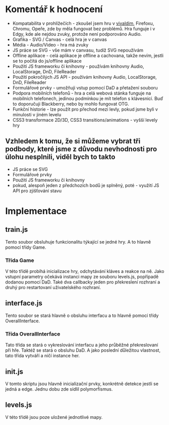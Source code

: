 # Komentář k hodnocení
* Kompatabilita v prohlížečích - zkoušel jsem hru v [vivaldim](https://www.vivaldi.com), Firefoxu, Chromu, Opeře, zde by měla fungovat bez problémů. Hra funguje i v Edgy, kde ale nejdou zvuky, protože není podporováno Audio.
* Grafika - SVG / Canvas - celá hra je v canvas
* Média - Audio/Video - hra má zvuky
* JS práce se SVG - vše mám v canvasu, tudíž SVG nepoužívám
* Offline aplikace - celá aplikace je offline a cachovana, takže nevím, jestli se to počítá do js/offline aplikace
* Použití JS frameworku či knihovny - používám knihovny Audio, LocalStorage, DnD, FileReader
* Použití pokročilých JS API - používám knihovny Audio, LocalStorage, DnD, FileReader
* Formulářové prvky - umožňuji vstup pomocí DaD a přetažení souboru
* Podpora mobilních telefonů - hra a celá webová stánka funguje na mobilních telefonech, jedinou podmínkou je mít telefon s klávesnicí. Buď to doporučuji Blackberry, nebo by mohlo fungovat OTG.
* Funkční historie - lze použít pro přechod mezi levly, pokud jsme byli v minulosti v jiném levelu
* CSS3 transformace 2D/3D, CSS3 transitions/animations - vyšší levely hry

## Vzhledem k tomu, že si můžeme vybrat tři podbody, které jsme z důvodu nevhodnosti pro úlohu nesplnili, viděl bych to takto
* JS práce se SVG
* Formulářové prvky
* Použití JS frameworku či knihovny
* pokud, alespoň jeden z předchozích bodů je splněný, poté - využití JS API pro zjišťování stavu

# Implementace

## train.js
Tento soubor obsluhuje funkcionalitu týkající se jedné hry. A to hlavně pomocí třídy Game.
### Třída Game
V této třídě probíhá inicializace hry, odchytávání kláves a reakce na ně.
Jako vstupní parametry očekává instanci mapy ze souboru levels.js, popřípadě dodanou pomocí DaD.
Také dva callbacky jeden pro překreslení rozhraní a druhý pro restartovaní uživatelského rozhraní.

## interface.js
Tento soubor se stará hlavně o obsluhu interfacu a to hlavně pomocí třídy OverallInterface.
### Třída OverallInterface
Tato třída se stará o vykreslování interfacu a jeho průběžné překreslovaní při hře.
Taktéž se stará o obsluhu DaD.
A jako poslední důležitou vlastnost, tato třída vytváří a ničí instance her.

## init.js
V tomto skriptu jsou hlavně inicializační prvky, konkrétně detekce jestli se jedná a edge.
Jednu dobu zde sídlil polymorfismus.

## levels.js
V této třídě jsou poze uložené jednotlivé mapy.

